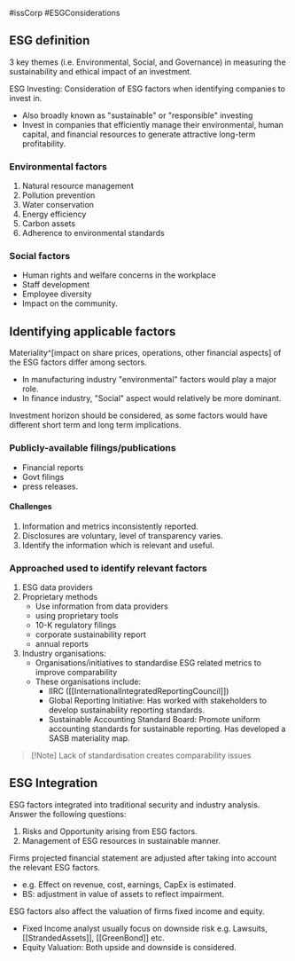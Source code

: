 #issCorp #ESGConsiderations 

## ESG definition 
3 key themes (i.e. Environmental, Social, and Governance) in measuring the sustainability and ethical impact of an investment.

ESG Investing: Consideration of ESG factors when identifying companies to invest in.
- Also broadly known as "sustainable" or "responsible" investing 
- Invest in companies that efficiently manage their environmental, human capital, and financial resources to generate attractive long-term profitability. 

### Environmental factors 
1. Natural resource management 
2. Pollution prevention 
3. Water conservation 
4. Energy efficiency 
5. Carbon assets 
6. Adherence to environmental standards 

### Social factors 
- Human rights and welfare concerns in the workplace 
- Staff development 
- Employee diversity 
- Impact on the community. 

## Identifying applicable factors 
Materiality^[impact on share prices, operations, other financial aspects] of the ESG factors differ among sectors. 
- In manufacturing industry "environmental" factors would play a major role. 
- In finance industry, "Social" aspect would relatively be more dominant.

Investment horizon should be considered, as some factors would have different short term and long term implications.  

### Publicly-available filings/publications 
- Financial reports 
- Govt filings 
- press releases. 

#### Challenges 
1. Information and metrics inconsistently reported. 
2. Disclosures are voluntary, level of transparency varies. 
3. Identify the information which is relevant and useful. 

### Approached used to identify relevant factors 
1. ESG data providers 
2. Proprietary methods
   - Use information from data providers 
   - using proprietary tools 
   - 10-K regulatory filings 
   - corporate sustainability report 
   - annual reports 
3. Industry organisations:
   - Organisations/initiatives to standardise ESG related metrics to improve comparability 
   - These organisations include: 
	   - IIRC ([[InternationalIntegratedReportingCouncil]])
	   - Global Reporting Initiative: Has worked with stakeholders to develop sustainability reporting standards.  
	   - Sustainable Accounting Standard Board: Promote uniform accounting standards for sustainable reporting. Has developed a SASB materiality map.  
> [!Note] Lack of standardisation creates comparability issues 

## ESG Integration 

ESG factors integrated into traditional security and industry analysis. 
Answer the following questions: 
1. Risks and Opportunity arising from ESG factors. 
2. Management of ESG resources in sustainable manner.   

Firms projected financial statement are adjusted after taking into account the relevant ESG factors. 
- e.g. Effect on revenue, cost, earnings, CapEx is estimated. 
- BS: adjustment in value of assets to reflect impairment. 

ESG factors also affect the valuation of firms fixed income and equity. 
- Fixed Income analyst usually focus on downside risk e.g. Lawsuits, [[StrandedAssets]], [[GreenBond]] etc.
- Equity Valuation: Both upside and downside is considered.  

